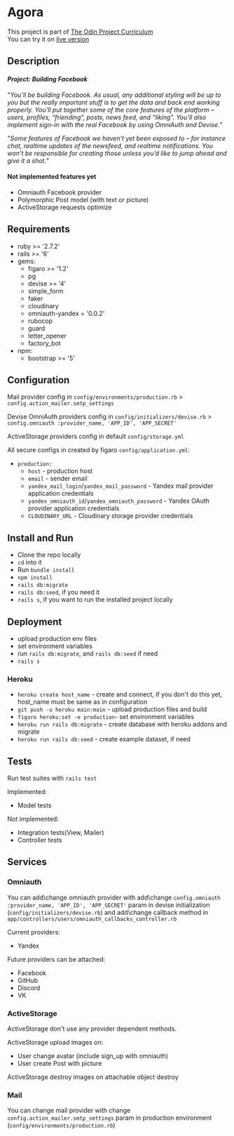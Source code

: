 # Agora

This project is part
of [The Odin Project Curriculum](https://www.theodinproject.com/paths/full-stack-ruby-on-rails/courses/ruby-on-rails/lessons/rails-final-project)  
You can try it on [live version](https://odin-agora.herokuapp.com)

## Description

#### _Project: Building Facebook_

"_You’ll be building Facebook. As usual, any additional styling will be up to you but the really important stuff is to
get the data and back end working properly. You’ll put together some of the core features of the platform – users,
profiles, “friending”, posts, news feed, and “liking”. You’ll also implement sign-in with the real Facebook by using
OmniAuth and Devise._"

"_Some features of Facebook we haven’t yet been exposed to – for instance chat, realtime updates of the newsfeed, and
realtime notifications. You won’t be responsible for creating those unless you’d like to jump ahead and give it a
shot._"

#### Not implemented features yet

* Omniauth Facebook provider
* Polymorphic Post model (with text or picture)
* ActiveStorage requests optimize

## Requirements

* ruby >= '2.7.2'
* rails >= '6'
* gems:
    * figaro >= '1.2'
    * pg
    * devise >= '4'
    * simple_form
    * faker
    * cloudinary
    * omniauth-yandex = '0.0.2'
    * rubocop
    * guard
    * letter_opener
    * factory_bot
* npm:
    * bootstrap >= '5'

## Configuration

Mail provider config in `config/environments/production.rb` > `config.action_mailer.smtp_settings`

Devise OmniAuth providers config in `config/initializers/devise.rb` >
`config.omniauth :provider_name, 'APP_ID', 'APP_SECRET'`

ActiveStorage providers config in default `config/storage.yml`

All secure configs in created by figaro `config/application.yml`:

* `production:`
    * `host` - production host
    * `email` - sender email
    * `yandex_mail_login`/`yandex_mail_password` - Yandex mail provider application credentials
    * `yandex_omniauth_id`/`yandex_omniauth_password` - Yandex OAuth provider application credentials
    * `CLOUDINARY_URL` - Cloudinary storage provider credentials

## Install and Run

* Clone the repo locally
* `cd` into it
* Run `bundle install`
* `npm install`
* `rails db:migrate`
* `rails db:seed`, if you need it
* `rails s`, if you want to run the installed project locally

## Deployment

* upload production env files
* set environment variables
* run `rails db:migrate`, and `rails db:seed` if need
* `rails s`

### Heroku

* `heroku create host_name` - create and connect, if you don't do this yet, host_name must be same as in configuration
* `git push -u heroku main:main` - upload production files and build
* `figaro heroku:set -e production`- set environment variables
* `heroku run rails db:migrate` - create database with heroku addons and migrate
* `heroku run rails db:seed` - create example dataset, if need

## Tests

Run test suites with `rails test`

Implemented:

* Model tests

Not implemented:

* Integration tests(View, Mailer)
* Controller tests

## Services

### Omniauth

You can add\change omniauth provider with add\change `config.omniauth :provider_name, 'APP_ID', 'APP_SECRET'` param in
devise initialization (`config/initializers/devise.rb`)
and add\change callback method in `app/controllers/users/omniauth_callbacks_controller.rb`

Current providers:

* Yandex

Future providers can be attached:

* Facebook
* GitHub
* Discord
* VK

### ActiveStorage

ActiveStorage don't use any provider dependent methods.

ActiveStorage upload images on:

* User change avatar (include sign_up with omniauth)
* User create Post with picture

ActiveStorage destroy images on attachable object destroy

### Mail

You can change mail provider with change `config.action_mailer.smtp_settings` param in production
environment (`config/environments/production.rb`)
